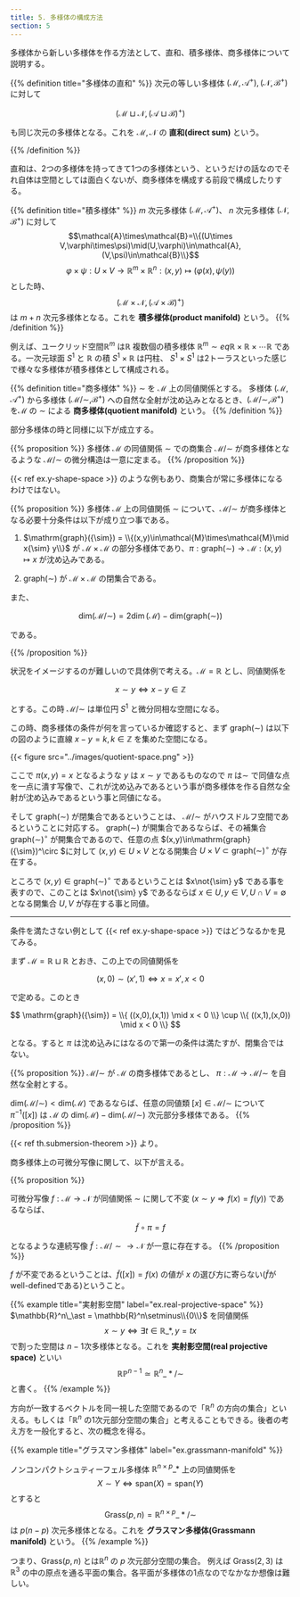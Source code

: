 ```yaml
---
title: 5. 多様体の構成方法
section: 5
---
```


多様体から新しい多様体を作る方法として、直和、積多様体、商多様体について説明する。

{{% definition title="多様体の直和" %}}
次元の等しい多様体 $(\mathcal{M},\mathcal{A}^+),(\mathcal{N},\mathcal{B}^+)$ に対して

$$ (\mathcal{M}\sqcup\mathcal{N},(\mathcal{A}\sqcup\mathcal{B})^+)$$

も同じ次元の多様体となる。これを $\mathcal{M},\mathcal{N}$ の **直和(direct sum)** という。

{{% /definition %}}

直和は、2つの多様体を持ってきて1つの多様体という、というだけの話なのでそれ自体は空間としては面白くないが、商多様体を構成する前段で構成したりする。

{{% definition title="積多様体" %}}
$m$ 次元多様体 $(\mathcal{M},\mathcal{A}^+)$、 $n$ 次元多様体 $(\mathcal{N},\mathcal{B}^+)$ に対して
$$\mathcal{A}\times\mathcal{B}=\\{(U\times V,\varphi\times\psi)\mid(U,\varphi)\in\mathcal{A}, (V,\psi)\in\mathcal{B}\\}$$
$$\varphi\times\psi:U\times V\rightarrow\mathbb{R}^m\times\mathbb{R}^n:(x,y)\mapsto(\varphi(x),\psi(y)) $$
とした時、
$$(\mathcal{M}\times\mathcal{N},(\mathcal{A}\times\mathcal{B})^+)$$
は $m+n$ 次元多様体となる。これを **積多様体(product manifold)** という。
{{% /definition %}}

例えば、ユークリッド空間$\mathbb{R}^m$ は$\mathbb{R}$ 複数個の積多様体 $\mathbb{R}^m{\sim}eq\mathbb{R}\times\mathbb{R}\times\cdots\mathbb{R}$ である。一次元球面 $S^1$ と $\mathbb{R}$ の積 $S^1\times\mathbb{R}$ は円柱、 $S^1\times S^1$ は2トーラスといった感じで様々な多様体が積多様体として構成される。

{{% definition title="商多様体" %}}
${\sim}$ を $\mathcal{M}$ 上の同値関係とする。
多様体 $(\mathcal{M},\mathcal{A}^+)$ から多様体 $(\mathcal{M}/{\sim},\mathcal{B}^+)$ への自然な全射が沈め込みとなるとき、$(\mathcal{M}/{\sim},\mathcal{B}^+)$ を$\mathcal{M}$ の ${\sim}$ による **商多様体(quotient manifold)** という。
{{% /definition %}}

部分多様体の時と同様に以下が成立する。

{{% proposition %}}
多様体 $\mathcal{M}$ の同値関係 ${\sim}$ での商集合 $\mathcal{M}/{\sim}$ が商多様体となるような $\mathcal{M}/{\sim}$ の微分構造は一意に定まる。
{{% /proposition %}}

{{< ref ex.y-shape-space >}} のような例もあり、商集合が常に多様体になるわけではない。

{{% proposition %}}
多様体 $\mathcal{M}$ 上の同値関係 ${\sim}$ について、$\mathcal{M}/{\sim}$ が商多様体となる必要十分条件は以下が成り立つ事である。

1. $\mathrm{graph}({\sim}) = \\{(x,y)\in\mathcal{M}\times\mathcal{M}\mid x{\sim} y\\}$ が $\mathcal{M}\times\mathcal{M}$ の部分多様体であり、$\pi:\mathrm{graph}({\sim})\rightarrow\mathcal{M}:(x,y)\mapsto x$ が沈め込みである。

2. $\mathrm{graph}({\sim})$ が $\mathcal{M}\times\mathcal{M}$ の閉集合である。

また、

$$\mathrm{dim}(\mathcal{M}/{\sim})=2\dim(\mathcal{M})-\mathrm{dim}(\mathrm{graph}({\sim}))$$

である。

{{% /proposition %}}

状況をイメージするのが難しいので具体例で考える。$\mathcal{M}=\mathbb{R}$ とし、同値関係を

$$x{\sim} y\Leftrightarrow x-y\in\mathbb{Z}$$

とする。この時 $\mathcal{M}/{\sim}$ は単位円 $S^1$ と微分同相な空間になる。

この時、商多様体の条件が何を言っているか確認すると、まず $\mathrm{graph}({\sim})$ は以下の図のように直線 $x-y=k,k\in\mathbb{Z}$ を集めた空間になる。

{{< figure src="../images/quotient-space.png" >}}

ここで $\pi(x,y)=x$ となるような $y$ は $x{\sim} y$ であるものなので $\pi$ は${\sim}$ で同値な点を一点に潰す写像で、これが沈め込みであるという事が商多様体を作る自然な全射が沈め込みであるという事と同値になる。

そして $\mathrm{graph}({\sim})$ が閉集合であるということは、 $\mathcal{M}/{\sim}$ がハウスドルフ空間であるということに対応する。
$\mathrm{graph}({\sim})$ が開集合であるならば、その補集合 $\mathrm{graph}({\sim})^\circ$ が開集合であるので、任意の点 $(x,y)\in\mathrm{graph}({\sim})^\circ $に対して
$(x,y)\in U\times V$ となる開集合 $U\times V\subset\mathrm{graph}({\sim})^\circ$ が存在する。

ところで $(x,y)\in\mathrm{graph}({\sim})^\circ$ であるということは $x\not{\sim} y$ である事を表すので、このことは $x\not{\sim} y$ であるならば $x\in U,y\in V,U\cap V=\emptyset$ となる開集合 $U,V$ が存在する事と同値。

---

条件を満たさない例として {{< ref ex.y-shape-space >}} ではどうなるかを見てみる。

まず $\mathcal{M}=\mathbb{R}\sqcup\mathbb{R}$ とおき、この上での同値関係を

$$(x,0){\sim}(x',1)\Leftrightarrow x=x', x<0 $$

で定める。このとき

$$
\mathrm{graph}({\sim}) = 
\\{ ((x,0),(x,1)) \mid x < 0 \\} \cup
\\{ ((x,1),(x,0)) \mid x < 0 \\}
$$

となる。すると $\pi$ は沈め込みにはなるので第一の条件は満たすが、閉集合ではない。

{{% proposition %}}
$\mathcal{M}/{\sim}$ が $\mathcal{M}$ の商多様体であるとし、 $\pi:\mathcal{M}\rightarrow\mathcal{M}/{\sim}$ を自然な全射とする。

$\mathrm{dim}(\mathcal{M}/{\sim}) < \mathrm{dim}(\mathcal{M})$ であるならば、任意の同値類 $[x]\in\mathcal{M}/{\sim}$ について $\pi^{-1}([x])$ は $\mathcal{M}$ の
$\mathrm{dim}(\mathcal{M}) - \mathrm{dim}(\mathcal{M}/{\sim})$ 次元部分多様体である。
{{% /proposition %}}

{{< ref th.submersion-theorem >}} より。

商多様体上の可微分写像に関して、以下が言える。

{{% proposition %}}

可微分写像 $f:\mathcal{M}\rightarrow\mathcal{N}$ が同値関係 $\sim$ に関して不変 ($x\sim y\Rightarrow f(x)=f(y)$) であるならば、

$$\tilde{f}\circ\pi=f$$

となるような連続写像 $\tilde{f}:\mathcal{M}/{\sim}\rightarrow\mathcal{N}$ が一意に存在する。
{{% /proposition %}}

$f$ が不変であるということは、$\tilde{f}([x])=f(x)$ の値が $x$ の選び方に寄らない($\tilde{f}$がwell-definedである)ということ。

{{% example title="実射影空間" label="ex.real-projective-space" %}}
$\mathbb{R}^n\_\ast = \mathbb{R}^n\setminus\\{0\\}$ を同値関係
$$ x\sim y \Leftrightarrow \exists t\in\mathbb{R}\_\ast, y=tx $$
で割った空間は $n-1$次多様体となる。これを **実射影空間(real projective space)** といい
$$\mathbb{RP}^{n-1}\simeq\mathbb{R}^n\_\ast/{\sim}$$
と書く。
{{% /example %}}

方向が一致するベクトルを同一視した空間であるので「$\mathbb{R}^n$ の方向の集合」といえる。もしくは「$\mathbb{R}^n$ の1次元部分空間の集合」と考えることもできる。後者の考え方を一般化すると、次の概念を得る。

{{% example title="グラスマン多様体" label="ex.grassmann-manifold" %}}

ノンコンパクトシュティーフェル多様体 $\mathbb{R}^{n\times p}\_\ast$ 上の同値関係を
$$X\sim Y\Leftrightarrow \mathrm{span}(X)=\mathrm{span}(Y)$$
とすると
$$\mathrm{Grass}(p,n)=\mathbb{R}^{n\times p}\_\ast/{\sim}$$
は $p(n-p)$ 次元多様体となる。これを **グラスマン多様体(Grassmann manifold)** という。
{{% /example %}}

つまり、$\mathrm{Grass}(p,n)$ とは$\mathbb{R}^n$ の $p$ 次元部分空間の集合。
例えば $\mathrm{Grass}(2,3)$ は $\mathbb{R}^3$ の中の原点を通る平面の集合。各平面が多様体の1点なのでなかなか想像は難しい。

